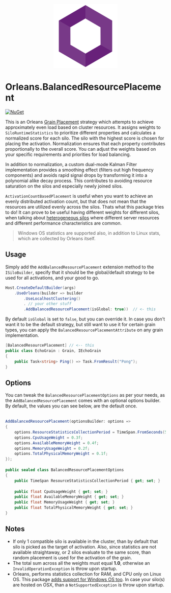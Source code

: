 <p align="center">
  <img src="https://github.com/ledjon-behluli/Orleans.BalancedResourcePlacement/blob/master/OrleansLogo.png" alt="Orleans.BalancedResourcePlacement" width="200px"> 
  <h1>Orleans.BalancedResourcePlacement</h1>
</p>

[![NuGet](https://img.shields.io/nuget/v/Orleans.BalancedResourcePlacement.svg?style=flat)](https://www.nuget.org/packages/Orleans.BalancedResourcePlacement)

This is an Orleans [Grain Placement](https://learn.microsoft.com/en-us/dotnet/orleans/grains/grain-placement) strategy which attempts to achieve approximately even load based on cluster resources. It assigns weights to `SiloRuntimeStatistics` to prioritize different properties and calculates a normalized score for each silo. The silo with the highest score is chosen for placing the activation. Normalization ensures that each property contributes proportionally to the overall score. You can adjust the weights based on your specific requirements and priorities for load balancing.

In addition to normalization, a custom dual-mode Kalman Filter implementation provides a smoothing effect (filters out high frequency components) and avoids rapid signal drops by transforming it into a polynomial alike decay process. This contributes to avoiding resource saturation on the silos and especially newly joined silos.

`ActivationCountBasedPlacement` is useful when you want to achieve an evenly distributed activation count, but that does not mean that the resources are utilized evenly across the silos.
Thats what this package tries to do! It can prove to be useful having different weights for different silos, when talking about [heterogeneous silos](https://learn.microsoft.com/en-us/dotnet/orleans/host/heterogeneous-silos) where different server resources and different performance characteristics are common.

> Windows OS statistics are supported also, in addition to Linux stats, which are collected by Orleans itself.

## Usage

Simply add the `AddBalancedResourcePlacement` extension method to the `ISiloBuilder`, specify that it should be the global/default strategy to be used for all activations, and your good to go.

```csharp
Host.CreateDefaultBuilder(args)
    .UseOrleans(builder => builder
        .UseLocalhostClustering()
        . // your other stuff
        .AddBalancedResourcePlacement(isGlobal: true))  // <- this
```

By default `isGlobal` is set to `false`, but you can override it. In case you don't want it to be the default strategy, but still want to use it for certain grain types, you can apply the `BalancedResourcePlacementAttribute` on any grain implementation.

```csharp
[BalancedResourcePlacement] // <-- this
public class EchoGrain : Grain, IEchoGrain
{
    public Task<string> Ping() => Task.FromResult("Pong");
}
```

## Options

You can tweak the `BalancedResourcePlacementOptions` as per your needs, as the `AddBalancedResourcePlacement` comes with an optional options builder. By default, the values you can see below, are the default once.

```csharp

AddBalancedResourcePlacement(optionsBuilder: options =>
{
    options.ResourceStatisticsCollectionPeriod = TimeSpan.FromSeconds(5);
    options.CpuUsageWeight = 0.3f;
    options.AvailableMemoryWeight = 0.4f;
    options.MemoryUsageWeight = 0.2f;
    options.TotalPhysicalMemoryWeight = 0.1f;
});

public sealed class BalancedResourcePlacementOptions
{
    public TimeSpan ResourceStatisticsCollectionPeriod { get; set; }

    public float CpuUsageWeight { get; set; }
    public float AvailableMemoryWeight { get; set; }
    public float MemoryUsageWeight { get; set; }
    public float TotalPhysicalMemoryWeight { get; set; }
}
```

## Notes

* If only 1 compatible silo is available in the cluster, than by default that silo is picked as the target of activation. Also, since statistics are not available straightaway, or 2 silos evaluate to the same score, than random placement is used for the activation of the grain.
* The total sum across all the weights must equal **1.0**, otherwise an `InvalidOperationException` is throw upon startup.
* Orleans, performs statistics collection for RAM, and CPU only on Linux OS. This package <u>adds support for Windows OS too</u>. In case your silo(s) are hosted on OSX, than a `NotSupportedException` is throw upon startup.
